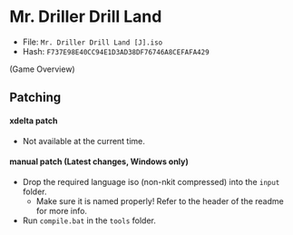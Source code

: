 # Mr. Driller Drill Land
- File: `Mr. Driller Drill Land [J].iso`
- Hash: `F737E98E40CC94E1D3AD38DF76746A8CEFAFA429`

(Game Overview)

## Patching
#### xdelta patch
- Not available at the current time.
#### manual patch (Latest changes, Windows only)
- Drop the required language iso (non-nkit compressed) into the `input` folder.
    - Make sure it is named properly! Refer to the header of the readme for more info.
- Run `compile.bat` in the `tools` folder.